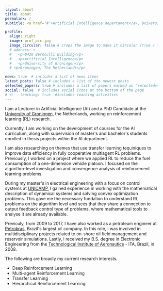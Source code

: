 ```yaml
---
layout: about
title: about
permalink: /
subtitle: <a href='#'>Artificial Intelligence departament</a>, University of Groningen, The Netherlands. # <!-- Contacts. Moto. Etc.-->

profile:
  align: right
  image: prof_pic.jpg
  image_circular: false # crops the image to make it circular (true / false)
  # address: >
  #   <p>0438 Bernoulli Building</p>
  #   <p>Artificial Intelligence</p>
  #   <p>University of Groningen</p>
  # <p>Groningen, The Netherlands</p>

news: true  # includes a list of news items
latest_posts: false # includes a list of the newest posts
selected_papers: true # includes a list of papers marked as "selected={true}"
social: false  # includes social icons at the bottom of the page
# <!-- teaching: true  #includes teaching activities
---
```

I am a Lecturer in Artificial Intelligence (AI) and a PhD Candidate at the [University of Groningen](https://www.rug.nl), the Netherlands, working on reinforcement learning (RL) research. 

Currently, I am working on the development of courses for the AI curriculum, along with supervision of master's and bachelor's students enrolled in thesis projects within the AI department.

I am also researching on themes that use transfer learning tequiniques to improve data efficiency in fully cooperative multiagent RL problems. Previously, I worked on a project where we applied RL to 
reduce the fuel consumption of a one-dimension vehicle platoon. I focused on the algorithm-level investigation and convergence analysis of reinforcement learning problems.

During my master's in electrical engineering with a focus on control systems at [UNICAMP](https://www.unicamp.br/unicamp/english), I gained experience in working with the mathematical description of dynamical systems and solving convex optimization problems. This
gave me the necessary fundation to understand RL problems on the algorithm level and sees that they share a connection to output feedback control type of problems, where mathematical tools to analyse it are already available. 

Previouly, from 2009 to 2017, I have also worked as a petroleum engineer at [Petrobras](https://petrobras.com.br/en/), Brazil's largest oil company. In this role, I was involved in multidisciplinary projects related to on-shore oil field management and reservoir simulations.
Lastly, I received my B.S. degree in Electronic Engineering from the [Technological Institute of Aeronautics](http://www.ita.br/) - ITA, Brazil, in 2008. 

The following are broadly my current research interests. 
* Deep Reinforcement Learning
* Multi-agent Reinforcement Learning
* Transfer Learning
* Hierarchical Reinforcement Learning


<!--
As an engineer with a background in electronic engineering and a Master's degree in electrical engineering, my focus has been on applying reinforcement learning to solve problems in systems and control, 
leveraging the knowledge and skills I gained in areas such as hybrid systems, Markov jump linear systems, and optimization. 

During my PhD, I applied machine learning methods to increase the fuel efficiency of autonomous vehicles and developed a novel algorithm that optimizes data usage in a multi-agent setting.

I have also worked as a petroleum engineer at Petrobras, Brazil's largest oil company. In this role, I was involved in multidisciplinary projects and presented at national in-company conferences,

My PhD research has focused on the algorithm-level investigation and convergence analysis of reinforcement learning problems.

During my master's in electrical engineering with a focus on control systems, I gained experience in working with the mathematical description of dynamical systems and solving convex optimization problems. My PhD research has focused on the algorithm-level investigation and convergence analysis of machine learning problems.

Previously, I worked on a project where we applied RL techniques to reduce the fuel consumption of a one-dimension platoon. Currently, I am working on a project that uses transfer learning tools such as general policy evaluation, general policy improvement, and successor features to a fully cooperative multiagent RL scenario.


Previouly, from 2009 to 2017, I have also worked as a petroleum engineer at [Petrobras](https://petrobras.com.br/en/), Brazil's largest oil company. In this role, I was involved in multidisciplinary projects related to on-shore oil field management and reservoir simulations.
Lastly, I received my B.S. degree in Electronic Engineering from the [Technological Institute of Aeronautics](http://www.ita.br/) - ITA, Brazil, in 2008. 


From 2009 to 2017, he worked as a Petroleum Engineer at Petrobras, Brazil. In 2018, he received his M.S. degree in Electrical Engineering from the University of Campinas – UNICAMP, Brazil. He is currently pursuing his Ph.D. at the University of Groningen, the Netherlands, where he has also been a Lecturer in Artificial Intelligence since 2023. His research interest includes reinforcement learning, multi-agent systems, and control theory.
-->
<!--
The following are broadly my current research interests. See also my list of publications.

Multi-agent cooperation
Graph machine learning
Active learning with large language models
Logic/set theory
-->
<!-- 
Write your biography here. Tell the world about yourself. Link to your favorite [subreddit](http://reddit.com). You can put a picture in, too. The code is already in, just name your picture `prof_pic.jpg` and put it in the `img/` folder.

Put your address / P.O. box / other info right below your picture. You can also disable any of these elements by editing `profile` property of the YAML header of your `_pages/about.md`. Edit `_bibliography/papers.bib` and Jekyll will render your [publications page](/al-folio/publications/) automatically.

-->

<!-- For more information, you can check my [linkedin](https://www.linkedin.com/in/rafaelcunha2013/), [google scholar](https://scholar.google.com/citations?user=uujPw1YAAAAJ&hl=en&oi=ao), and [github](https://github.com/rafaelcunha2013) profile. -->

<!--
This theme is set up to use [Font Awesome icons](http://fortawesome.github.io/Font-Awesome/) and [Academicons](https://jpswalsh.github.io/academicons/), like the ones below. Add your Facebook, Twitter, LinkedIn, Google Scholar, or just disable all of them.
-->
